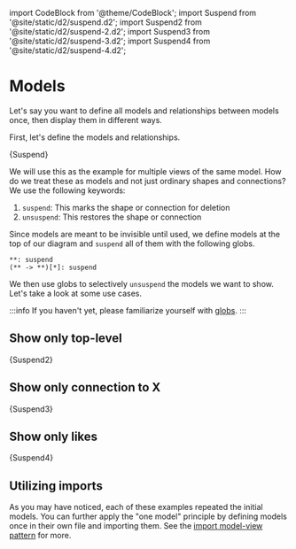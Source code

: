 import CodeBlock from '@theme/CodeBlock';
import Suspend from '@site/static/d2/suspend.d2';
import Suspend2 from '@site/static/d2/suspend-2.d2';
import Suspend3 from '@site/static/d2/suspend-3.d2';
import Suspend4 from '@site/static/d2/suspend-4.d2';

# Models

Let's say you want to define all models and relationships between models once, then
display them in different ways.

First, let's define the models and relationships.

<CodeBlock className="language-d2-incomplete">
    {Suspend}
</CodeBlock>

<div className="embedSVG" dangerouslySetInnerHTML={{__html: require('@site/static/img/generated/suspend.svg2')}}></div>

We will use this as the example for multiple views of the same model. How do we treat
these as models and not just ordinary shapes and connections? We use the following
keywords:

1. `suspend`: This marks the shape or connection for deletion
2. `unsuspend`: This restores the shape or connection

Since models are meant to be invisible until used, we define models at the top of our
diagram and `suspend` all of them with the following globs.

```d2
**: suspend
(** -> **)[*]: suspend
```

We then use globs to selectively `unsuspend` the models we want to show. Let's take a look
at some use cases.

:::info
If you haven't yet, please familiarize yourself with [globs](globs.md).
:::

## Show only top-level

<CodeBlock className="language-d2-incomplete">
    {Suspend2}
</CodeBlock>

<div className="embedSVG" dangerouslySetInnerHTML={{__html: require('@site/static/img/generated/suspend-2.svg2')}}></div>

## Show only connection to X

<CodeBlock className="language-d2-incomplete">
    {Suspend3}
</CodeBlock>

<div className="embedSVG" dangerouslySetInnerHTML={{__html: require('@site/static/img/generated/suspend-3.svg2')}}></div>

## Show only likes

<CodeBlock className="language-d2-incomplete">
    {Suspend4}
</CodeBlock>

<div className="embedSVG" dangerouslySetInnerHTML={{__html: require('@site/static/img/generated/suspend-4.svg2')}}></div>

## Utilizing imports

As you may have noticed, each of these examples repeated the initial models. You can
further apply the "one model" principle by defining models once in their own file and
importing them. See the [import model-view pattern](/tour/model-view/) for more.
